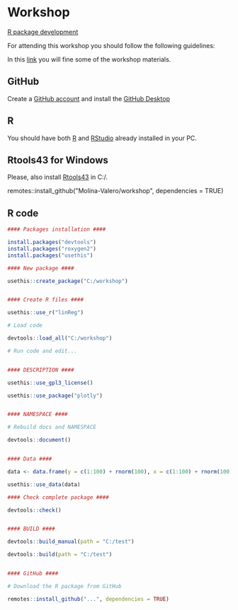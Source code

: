 # Workshop
[R package development](https://cran.r-project.org/doc/manuals/R-exts.html#Creating-R-packages)

For attending this workshop you should follow the following guidelines:

In this [link](https://posit.cloud/content/7829468) you will fine some of the workshop materials.

## GitHub

Create a [GitHub account](https://docs.github.com/en/get-started/start-your-journey/creating-an-account-on-github) and install the [GitHub Desktop](https://desktop.github.com/)

## R

You should have both [R](https://cran.r-project.org/) and [RStudio](https://posit.co/download/rstudio-desktop/) already installed in your PC.

## Rtools43 for Windows

Please, also install [Rtools43](https://cran.r-project.org/bin/windows/Rtools/rtools43/rtools.html) in C:/.

remotes::install_github("Molina-Valero/workshop", dependencies = TRUE)

## R code

```r
#### Packages installation ####

install.packages("devtools")
install.packages("roxygen2")
install.packages("usethis")

#### New package ####

usethis::create_package("C:/workshop")


#### Create R files ####

usethis::use_r("linReg")

# Load code

devtools::load_all("C:/workshop")

# Run code and edit...


#### DESCRIPTION ####

usethis::use_gpl3_license()

usethis::use_package("plotly")


#### NAMESPACE ####

# Rebuild docs and NAMESPACE

devtools::document()


#### Data ####

data <- data.frame(y = c(1:100) + rnorm(100), x = c(1:100) + rnorm(100))

usethis::use_data(data)

#### Check complete package ####

devtools::check()


#### BUILD ####

devtools::build_manual(path = "C:/test")

devtools::build(path = "C:/test")


#### GitHub ####

# Download the R package from GitHub

remotes::install_github("...", dependencies = TRUE)
````
